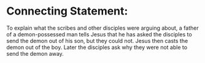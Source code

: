 # Connecting Statement:

To explain what the scribes and other disciples were arguing about, a father of a demon-possessed man tells Jesus that he has asked the disciples to send the demon out of his son, but they could not. Jesus then casts the demon out of the boy. Later the disciples ask why they were not able to send the demon away.